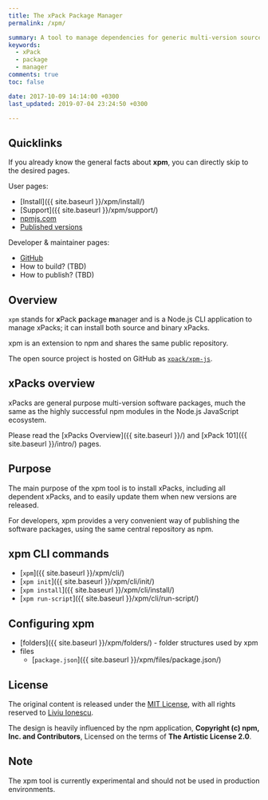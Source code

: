 ```yaml
---
title: The xPack Package Manager
permalink: /xpm/

summary: A tool to manage dependencies for generic multi-version source and binary packages, inspired by npm.
keywords: 
  - xPack 
  - package 
  - manager
comments: true
toc: false

date: 2017-10-09 14:14:00 +0300
last_updated: 2019-07-04 23:24:50 +0300

---
```


## Quicklinks

If you already know the general facts about **xpm**, you can 
directly skip to the desired pages.

User pages:

- [Install]({{ site.baseurl }}/xpm/install/)
- [Support]({{ site.baseurl }}/xpm/support/)
- [npmjs.com](https://www.npmjs.com/package/xpm)
- [Published versions](https://www.npmjs.com/package/xpm?activeTab=versions)

Developer & maintainer pages:

- [GitHub](https://github.com/xpack/xpm-js)
- How to build? (TBD)
- How to publish? (TBD)

## Overview

`xpm` stands for **x**Pack **p**ackage **m**anager and is a Node.js CLI 
application to manage xPacks; it can install both source and binary xPacks.

xpm is an extension to npm and shares the same public repository.

The open source project is hosted on GitHub as 
[`xpack/xpm-js`](https://github.com/xpack/xpm-js.git).

## xPacks overview

xPacks are general purpose multi-version software packages, much the same
as the highly successful npm modules in the Node.js JavaScript ecosystem.

Please read the [xPacks Overview]({{ site.baseurl }}/) and 
[xPack 101]({{ site.baseurl }}/intro/) pages.

## Purpose

The main purpose of the xpm tool is to install xPacks, including all 
dependent xPacks, and to easily update them when new versions are released.

For developers, xpm provides a very convenient way of publishing the 
software packages, using the same central repository as npm.

## xpm CLI commands

- [`xpm`]({{ site.baseurl }}/xpm/cli/)
- [`xpm init`]({{ site.baseurl }}/xpm/cli/init/)
- [`xpm install`]({{ site.baseurl }}/xpm/cli/install/)
- [`xpm run-script`]({{ site.baseurl }}/xpm/cli/run-script/)

## Configuring xpm

- [folders]({{ site.baseurl }}/xpm/folders/) - folder structures used by xpm
- files
  - [`package.json`]({{ site.baseurl }}/xpm/files/package.json/)

## License

The original content is released under the 
[MIT License](https://opensource.org/licenses/MIT), with all rights reserved to
[Liviu Ionescu](https://github.com/ilg-ul).

The design is heavily influenced by the npm application, 
**Copyright (c) npm, Inc. and Contributors**, Licensed on the terms of 
**The Artistic License 2.0**.

## Note

The xpm tool is currently experimental and should not be used in production environments.